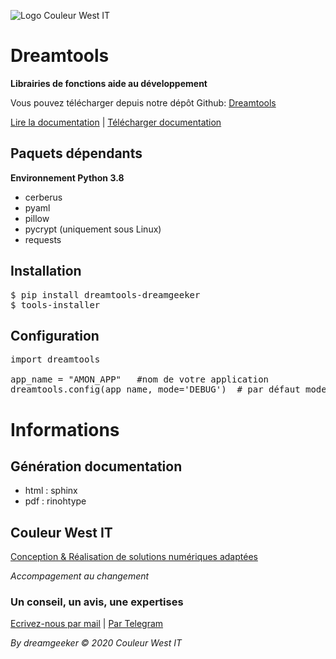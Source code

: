 ![Logo Couleur West IT](https://github.com/couleurwest/dreamgeeker-tools/blob/main/logo.png)

# Dreamtools

**Librairies de fonctions aide au développement**

Vous pouvez télécharger depuis notre dépôt Github:  [Dreamtools](https://github.com/couleurwest/pypi/dreamgeeker-tools)

[Lire la documentation](https://couleurwest-it.com/dreamtools) | [Télécharger documentation](https://github.com/couleurwest/dreamgeeker-tools/raw/main/docs/build/pdf/dreamtools.pdf)


## Paquets dépendants

**Environnement Python 3.8**

* cerberus
* pyaml
* pillow 
* pycrypt (uniquement sous Linux)
* requests

## Installation

<pre>
$ pip install dreamtools-dreamgeeker
$ tools-installer
</pre>

## Configuration

<pre>
import dreamtools

app_name = "AMON_APP"   #nom de votre application
dreamtools.config(app_name, mode='DEBUG')  # par défaut mode ='PROD'
</pre>

# Informations 

## Génération documentation

* html : sphinx
* pdf : rinohtype

## Couleur West IT
[Conception & Réalisation de solutions numériques adaptées](https://couleurwest-it.com)

*Accompagement au changement*

### Un conseil, un avis, une expertises 
[Ecrivez-nous par mail](contact@couleurwest-it.com) | [Par Telegram](https://t.me/dreamgeeker)


*By dreamgeeker &copy; 2020 Couleur West IT*
